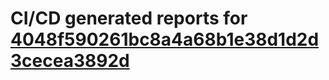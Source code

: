 # CI/CD generated reports for [4048f590261bc8a4a68b1e38d1d2d3cecea3892d](https://github.com/hydephp/develop/commit/4048f590261bc8a4a68b1e38d1d2d3cecea3892d)
